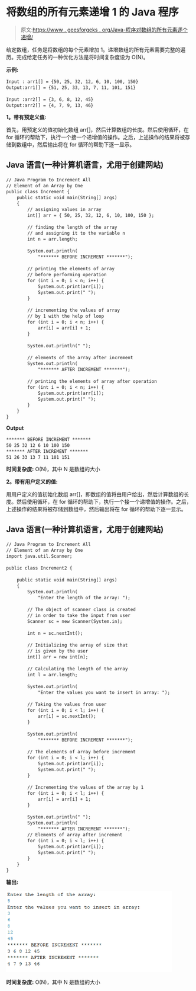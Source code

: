 # 将数组的所有元素递增 1 的 Java 程序

> 原文:[https://www . geesforgeks . org/Java-程序对数组的所有元素逐个递增/](https://www.geeksforgeeks.org/java-program-to-increment-all-element-of-an-array-by-one/)

给定数组，任务是将数组的每个元素增加 1。递增数组的所有元素需要完整的遍历。完成给定任务的一种优化方法是将时间复杂度设为 O(N)。

**示例:**

```
Input : arr1[] = {50, 25, 32, 12, 6, 10, 100, 150}
Output:arr1[] = {51, 25, 33, 13, 7, 11, 101, 151}

Input :arr2[] = {3, 6, 8, 12, 45}
Output:arr2[] = {4, 7, 9, 13, 46}

```

**1。带有预定义值:**

首先，用预定义的值初始化数组 arr[]，然后计算数组的长度。然后使用循环，在 for 循环的帮助下，执行一个接一个递增值的操作。之后，上述操作的结果将被存储到数组中，然后输出将在 for 循环的帮助下逐一显示。

## Java 语言(一种计算机语言，尤用于创建网站)

```
// Java Program to Increment All
// Element of an Array by One
public class Increment {
    public static void main(String[] args)
    {
        // assigning values in array
        int[] arr = { 50, 25, 32, 12, 6, 10, 100, 150 };

        // finding the length of the array
        // and assigning it to the variable n
        int n = arr.length;

        System.out.println(
            "******* BEFORE INCREMENT *******");

        // printing the elements of array
        // before performing operation
        for (int i = 0; i < n; i++) {
            System.out.print(arr[i]);
            System.out.print(" ");
        }

        // incrementing the values of array
        // by 1 with the help of loop
        for (int i = 0; i < n; i++) {
            arr[i] = arr[i] + 1;
        }

        System.out.println(" ");

        // elements of the array after increment
        System.out.println(
            "******* AFTER INCREMENT *******");

        // printing the elements of array after operation
        for (int i = 0; i < n; i++) {
            System.out.print(arr[i]);
            System.out.print(" ");
        }
    }
}
```

**Output**

```
******* BEFORE INCREMENT *******
50 25 32 12 6 10 100 150  
******* AFTER INCREMENT *******
51 26 33 13 7 11 101 151 

```

**时间复杂度:** O(N)，其中 N 是数组的大小

**2。带有用户定义的值:**

用用户定义的值初始化数组 arr[]，即数组的值将由用户给出，然后计算数组的长度。然后使用循环，在 for 循环的帮助下，执行一个接一个递增值的操作。之后，上述操作的结果将被存储到数组中，然后输出将在 for 循环的帮助下逐一显示。

## Java 语言(一种计算机语言，尤用于创建网站)

```
// Java Program to Increment All
// Element of an Array by One
import java.util.Scanner;

public class Increment2 {

    public static void main(String[] args)
    {
        System.out.println(
            "Enter the length of the array: ");

        // The object of scanner class is created
        // in order to take the input from user
        Scanner sc = new Scanner(System.in);

        int n = sc.nextInt();

        // Initializing the array of size that
        // is given by the user
        int[] arr = new int[n];

        // Calculating the length of the array
        int l = arr.length;

        System.out.println(
            "Enter the values you want to insert in array: ");

        // Taking the values from user
        for (int i = 0; i < l; i++) {
            arr[i] = sc.nextInt();
        }

        System.out.println(
            "******* BEFORE INCREMENT *******");

        // The elements of array before increment
        for (int i = 0; i < l; i++) {
            System.out.print(arr[i]);
            System.out.print(" ");
        }

        // Incrementing the values of the array by 1
        for (int i = 0; i < l; i++) {
            arr[i] = arr[i] + 1;
        }

        System.out.println(" ");
        System.out.println(
            "******* AFTER INCREMENT *******");
        // Elements of array after increment
        for (int i = 0; i < l; i++) {
            System.out.print(arr[i]);
            System.out.print(" ");
        }
    }
}
```

**输出:**

![](img/8614dbe8747d06fcd00fe934d30d01c0.png)

**时间复杂度:** O(N)，其中 N 是数组的大小